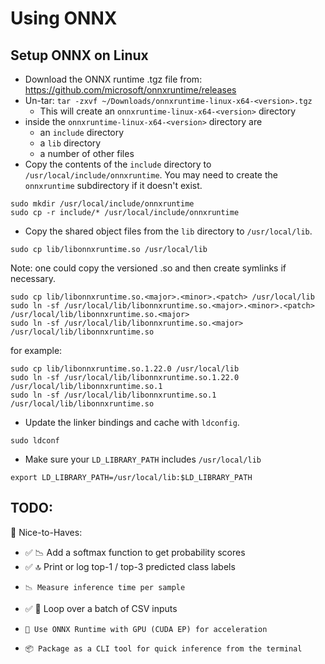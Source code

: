 # Using ONNX

## Setup ONNX on Linux

- Download the ONNX runtime .tgz file from: https://github.com/microsoft/onnxruntime/releases
- Un-tar: `tar -zxvf ~/Downloads/onnxruntime-linux-x64-<version>.tgz`
    - This will create an `onnxruntime-linux-x64-<version>` directory
- inside the `onnxruntime-linux-x64-<version>` directory are
    - an `include` directory
    - a `lib` directory
    - a number of other files
- Copy the contents of the `include` directory to `/usr/local/include/onnxruntime`.
    You may need to create the `onnxruntime` subdirectory if it doesn't exist.

```
sudo mkdir /usr/local/include/onnxruntime
sudo cp -r include/* /usr/local/include/onnxruntime
```

- Copy the shared object files from the `lib` directory to `/usr/local/lib`.

```
sudo cp lib/libonnxruntime.so /usr/local/lib
```

Note: one could copy the versioned .so and then create symlinks if necessary.

```
sudo cp lib/libonnxruntime.so.<major>.<minor>.<patch> /usr/local/lib
sudo ln -sf /usr/local/lib/libonnxruntime.so.<major>.<minor>.<patch> /usr/local/lib/libonnxruntime.so.<major>
sudo ln -sf /usr/local/lib/libonnxruntime.so.<major> /usr/local/lib/libonnxruntime.so
```

for example:

```
sudo cp lib/libonnxruntime.so.1.22.0 /usr/local/lib
sudo ln -sf /usr/local/lib/libonnxruntime.so.1.22.0 /usr/local/lib/libonnxruntime.so.1
sudo ln -sf /usr/local/lib/libonnxruntime.so.1 /usr/local/lib/libonnxruntime.so
```

- Update the linker bindings and cache with `ldconfig`.

```
sudo ldconf
```

- Make sure your `LD_LIBRARY_PATH` includes `/usr/local/lib`

```
export LD_LIBRARY_PATH=/usr/local/lib:$LD_LIBRARY_PATH
```


## TODO:

🔧 Nice-to-Haves:
- ✅  📉 Add a softmax function to get probability scores
- ✅  🔝 Print or log top-1 / top-3 predicted class labels
-     📉 Measure inference time per sample
- ✅  🔁 Loop over a batch of CSV inputs
-     🚀 Use ONNX Runtime with GPU (CUDA EP) for acceleration
-     📦 Package as a CLI tool for quick inference from the terminal
